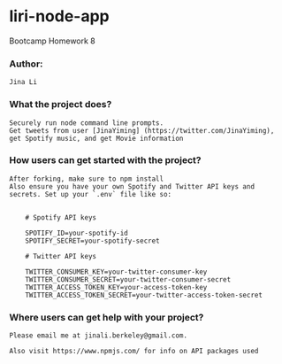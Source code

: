 # liri-node-app
Bootcamp Homework 8

### Author:

	Jina Li

### What the project does?

	Securely run node command line prompts. 
	Get tweets from user [JinaYiming] (https://twitter.com/JinaYiming), get Spotify music, and get Movie information

### How users can get started with the project?

	After forking, make sure to npm install
	Also ensure you have your own Spotify and Twitter API keys and secrets. Set up your `.env` file like so:


		# Spotify API keys

		SPOTIFY_ID=your-spotify-id
		SPOTIFY_SECRET=your-spotify-secret

		# Twitter API keys

		TWITTER_CONSUMER_KEY=your-twitter-consumer-key
		TWITTER_CONSUMER_SECRET=your-twitter-consumer-secret
		TWITTER_ACCESS_TOKEN_KEY=your-access-token-key
		TWITTER_ACCESS_TOKEN_SECRET=your-twitter-access-token-secret



### Where users can get help with your project?

	Please email me at jinali.berkeley@gmail.com.

	Also visit https://www.npmjs.com/ for info on API packages used